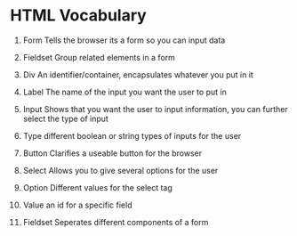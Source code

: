 


# HTML Vocabulary 

1. Form Tells the browser its a form so you can input data 

2. Fieldset Group related elements in a form

3. Div An identifier/container, encapsulates whatever you put in it 

4. Label The name of the input you want the user to put in 

5. Input Shows that you want the user to input information, you can further select the type of input 

6. Type different boolean or string types of inputs for the user 

7. Button  Clarifies a useable button for the browser

8. Select Allows you to give several options for the user 

9. Option Different values for the select tag 

10. Value an id for a specific field 

11. Fieldset  Seperates different components of a form 